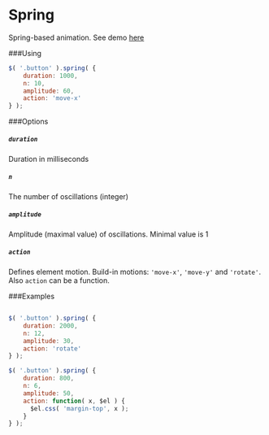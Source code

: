 # Spring
Spring-based animation. See demo [here](http://dev.artemlegotin.ru/spring/)

###Using

```javascript
$( '.button' ).spring( {
    duration: 1000,
    n: 10,
    amplitude: 60,
    action: 'move-x'
} );
```

###Options

##### `duration`

Duration in milliseconds

##### `n`

The number of oscillations (integer)

##### `amplitude`

Amplitude (maximal value) of oscillations. Minimal value is 1

##### `action`

Defines element motion. Build-in motions: `'move-x'`, `'move-y'` and `'rotate'`.
Also `action`  can be a function.

###Examples
```javascript

$( '.button' ).spring( {
    duration: 2000,
    n: 12,
    amplitude: 30,
    action: 'rotate'
} );

$( '.button' ).spring( {
    duration: 800,
    n: 6,
    amplitude: 50,
    action: function( x, $el ) {
      $el.css( 'margin-top', x );
    }
} );

```
